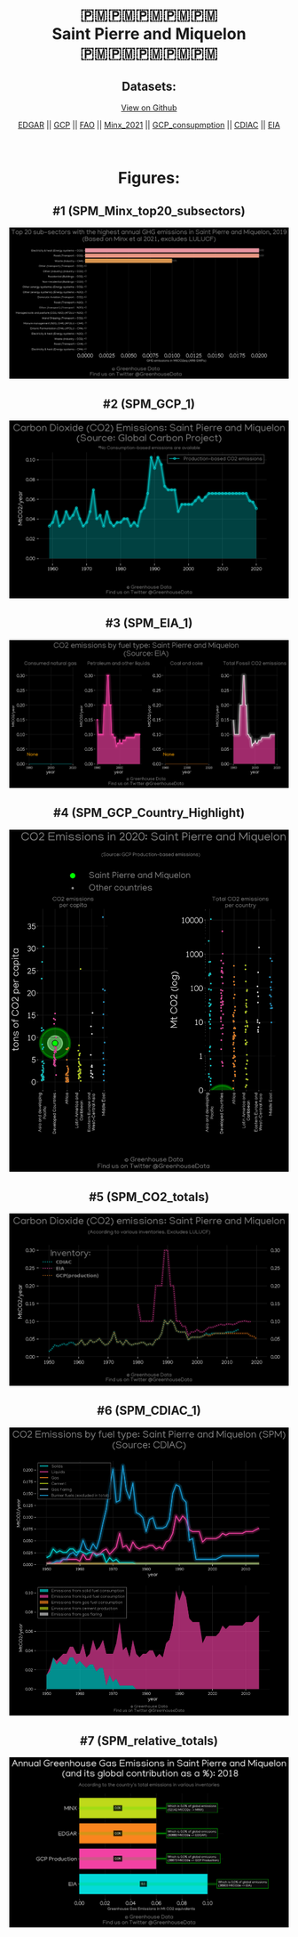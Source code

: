 
<center>
<h1 align="center">
🇵🇲🇵🇲🇵🇲🇵🇲🇵🇲
<br>
Saint Pierre and Miquelon
<br>
🇵🇲🇵🇲🇵🇲🇵🇲🇵🇲
</h1>
<h2>Datasets:</h2>
<p><a href="https://github.com/dquintani/GreenhouseData/tree/master/country_data/SPM_Saint Pierre and Miquelon/data">View on Github</a>
<br></p><p><a href="data/SPM_EDGAR.csv">EDGAR</a> || <a href="data/SPM_GCP.csv">GCP</a> || <a href="data/SPM_FAO.csv">FAO</a> || <a href="data/SPM_Minx_2021.csv">Minx_2021</a> || <a href="data/SPM_GCP_consupmption.csv">GCP_consupmption</a> || <a href="data/SPM_CDIAC.csv">CDIAC</a> || <a href="data/SPM_EIA.csv">EIA</a></p><p><br></p>
<h1>Figures:</h1><h2>#1 (SPM_Minx_top20_subsectors)</h2>
<p><img alt="" src="figures/SPM_Minx_top20_subsectors.png" /></p><h2>#2 (SPM_GCP_1)</h2>
<p><img alt="" src="figures/SPM_GCP_1.png" /></p><h2>#3 (SPM_EIA_1)</h2>
<p><img alt="" src="figures/SPM_EIA_1.png" /></p><h2>#4 (SPM_GCP_Country_Highlight)</h2>
<p><img alt="" src="figures/SPM_GCP_Country_Highlight.png" /></p><h2>#5 (SPM_CO2_totals)</h2>
<p><img alt="" src="figures/SPM_CO2_totals.png" /></p><h2>#6 (SPM_CDIAC_1)</h2>
<p><img alt="" src="figures/SPM_CDIAC_1.png" /></p><h2>#7 (SPM_relative_totals)</h2>
<p><img alt="" src="figures/SPM_relative_totals.png" /></p>